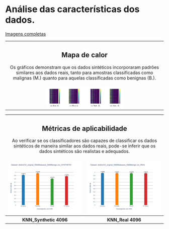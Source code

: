 # Análise das características dos dados.


[Imagens completas](https://github.com/LEA-SF23/DroidAugmentor/tree/main/Features)
<div style="text-align: center;">
<table>
    <tbody>
        <tr>
           <td colspan="2" style="text-align: center;">
                <h2> Mapa de calor</h2>
              <p> Os gráficos demonstram que os dados sintéticos incorporaram 
padrões similares aos dados reais, tanto para amostras classificadas como malignas 
(M.) quanto para aquelas classificadas como benignas (B.). </p>
           </td>
        </tr>
        <tr>
            <td><img src="https://github.com/LEA-SF23/DroidAugmentor/blob/main/Features/heatmap.PNG" alt="" style="max-width:50%;"></td>
        </tr>
</div>


<table>
    <tbody>
        <tr>
            <td colspan="2" style="text-align: center;">
                <h2>Métricas de aplicabilidade</h2>
                <p>Ao verificar se os classificadores são capazes de classificar os dados sintéticos de maneira similar aos dados reais, pode-se inferir que os dados sintéticos são realistas e adequados.</p>
            </td>
        </tr>
        <tr>
            <td style="text-align: center;"><img src="https://github.com/LEA-SF23/DroidAugmentor/blob/main/Campains_Results/4096/KNN_Synthetic_page_1.png" alt="" style="max-width: 100%; height: auto;"></td>
            <td style="text-align: center;"><img src="https://github.com/LEA-SF23/DroidAugmentor/blob/main/Campains_Results/4096/KNN_Real_page_1.png" alt="" style="max-width: 100%; height: auto;"></td>
        </tr>
    </tbody>
    <tbody>
        <tr>
            <th width="50%">KNN_Synthetic 4096</th>
            <th width="50%">KNN_Real 4096</th>
        </tr>
    </tbody>
</table>
